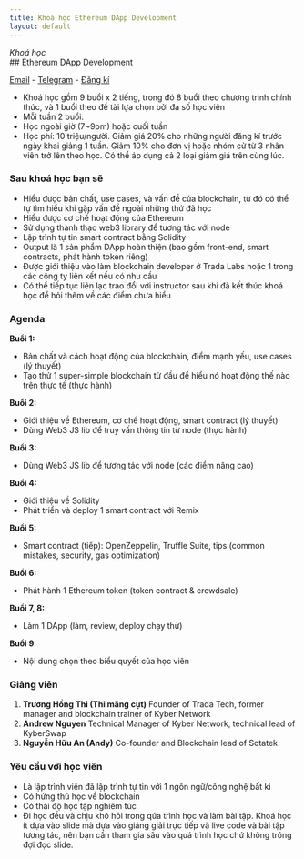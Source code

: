 ```yaml
---
title: Khoá học Ethereum DApp Development
layout: default
---
```


<p style="margin-bottom:0"><i>Khoá học</i></p>
## Ethereum DApp Development
<p><a href="mailto:thi@trada.tech" target="_blank">Email</a> - <a href="https://t.me/mangcut" target="_blank">Telegram</a> - <a href="https://docs.google.com/forms/d/e/1FAIpQLSe69bVLIUWTGkTmed1p3VPIpFFee1eBPyndf_gSp65YCy4Mhg/viewform" target="_blank">Đăng kí</a></p>

- Khoá học gồm 9 buổi x 2 tiếng, trong đó 8 buổi theo chương trình chính thức, và 1 buổi theo đề tài lựa chọn bởi đa số học viên
- Mỗi tuần 2 buổi.
- Học ngoài giờ (7~9pm) hoặc cuối tuần
- Học phí: 10 triệu/người. Giảm giá 20% cho những người đăng kí trước ngày khai giảng 1 tuần. Giảm 10% cho đơn vị hoặc nhóm cử từ 3 nhân viên trở lên theo học. Có thể áp dụng cả 2 loại giảm giá trên cùng lúc.

### Sau khoá học bạn sẽ
- Hiểu được bản chất, use cases, và vấn đề của blockchain, từ đó có thể tự tìm hiểu khi gặp vấn đề ngoài những thứ đã học
- Hiểu được cơ chế hoạt động của Ethereum
- Sử dụng thành thạo web3 library để tương tác với node
- Lập trình tự tin smart contract bằng Solidity
- Output là 1 sản phẩm DApp hoàn thiện (bao gồm front-end, smart contracts, phát hành token riêng)
- Được giới thiệu vào làm blockchain developer ở Trada Labs hoặc 1 trong các công ty liên kết nếu có nhu cầu
- Có thể tiếp tục liên lạc trao đổi với instructor sau khi đã kết thúc khoá học để hỏi thêm về các điểm chưa hiểu

### Agenda

**Buổi 1:**
- Bản chất và cách hoạt động của blockchain, điểm mạnh yếu, use cases (lý thuyết)
- Tạo thử 1 super-simple blockchain từ đầu để hiểu nó hoạt động thế nào trên thực tế (thực hành)

**Buổi 2:**
- Giới thiệu về Ethereum, cơ chế hoạt động, smart contract (lý thuyết)
- Dùng Web3 JS lib để truy vấn thông tin từ node (thực hành)

**Buổi 3:**
- Dùng Web3 JS lib để tương tác với node (các điểm nâng cao)

**Buổi 4:**
- Giới thiệu về Solidity
- Phát triển và deploy 1 smart contract với Remix

**Buổi 5:**
- Smart contract (tiếp): OpenZeppelin, Truffle Suite, tips (common mistakes, security, gas optimization)

**Buổi 6:**
- Phát hành 1 Ethereum token (token contract & crowdsale)

**Buổi 7, 8:**
- Làm 1 DApp (làm, review, deploy chạy thử)

**Buổi 9**
- Nội dung chọn theo biểu quyết của học viên

### Giảng viên

1. **Trương Hồng Thi (Thi măng cụt)** Founder of Trada Tech, former manager and blockchain trainer of Kyber Network
2. **Andrew Nguyen** Technical Manager of Kyber Network, technical lead of KyberSwap
3. **Nguyễn Hữu An (Andy)** Co-founder and Blockchain lead of Sotatek

### Yêu cầu với học viên

- Là lập trình viên đã lập trình tự tin với 1 ngôn ngữ/công nghệ bất kì
- Có hứng thú học về blockchain
- Có thái độ học tập nghiêm túc
- Đi học đều và chịu khó hỏi trong qúa trình học và làm bài tập. Khoá học ít dựa vào slide mà dựa vào giảng giải trực tiếp và live code và bài tập tương tác, nên bạn cần tham gia sâu vào quá trình học chứ không trông đợi đọc slide.
